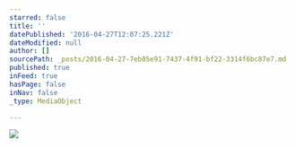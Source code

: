```yaml
---
starred: false
title: ''
datePublished: '2016-04-27T12:07:25.221Z'
dateModified: null
author: []
sourcePath: _posts/2016-04-27-7eb85e91-7437-4f91-bf22-3314f6bc87e7.md
published: true
inFeed: true
hasPage: false
inNav: false
_type: MediaObject

---
```

![](https://the-grid-user-content.s3-us-west-2.amazonaws.com/2bdd1d52-da10-4165-b021-839dc7acb869.jpg)